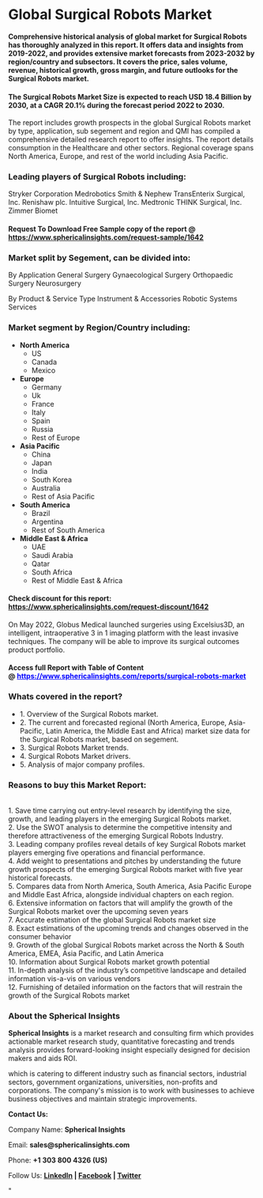 <h1>Global Surgical Robots Market</h1>
<p><strong>Comprehensive historical analysis of global market for Surgical Robots has thoroughly analyzed in this report. It offers data and insights from 2019-2022, and provides extensive market forecasts from 2023-2032 by region/country and subsectors. It covers the price, sales volume, revenue, historical growth, gross margin, and future outlooks for the Surgical Robots market.</strong></p>
<h4><strong>The Surgical Robots Market Size is expected to reach USD 18.4 Billion by 2030, at a CAGR 20.1% during the forecast period 2022 to 2030.</strong></h4>
<p>The report includes growth prospects in the global Surgical Robots market by type, application, sub segement and region and QMI has compiled a comprehensive detailed research report to offer insights. The report details consumption in the Healthcare and other sectors. Regional coverage spans North America, Europe, and rest of the world including Asia Pacific.</p>
<h3><strong>Leading players of Surgical Robots including:</strong></h3>
<p>Stryker Corporation Medrobotics Smith &amp; Nephew TransEnterix Surgical, Inc. Renishaw plc. Intuitive Surgical, Inc. Medtronic THINK Surgical, Inc. Zimmer Biomet</p>
<h4>Request To Download Free Sample copy of the report @ <a href="https://www.sphericalinsights.com/request-sample/1642">https://www.sphericalinsights.com/request-sample/1642</a></h4>
<h3><strong>Market split by Segement, can be divided into:</strong></h3>
<p>By Application General Surgery Gynaecological Surgery Orthopaedic Surgery Neurosurgery</p>
<p>By Product &amp; Service Type Instrument &amp; Accessories Robotic Systems Services</p>
<h3><strong>Market segment by Region/Country including:</strong></h3>
<ul>
<li><strong>North America</strong>
<ul>
<li>US</li>
<li>Canada</li>
<li>Mexico</li>
</ul>
</li>
<li><strong>Europe</strong>
<ul>
<li>Germany</li>
<li>Uk</li>
<li>France</li>
<li>Italy</li>
<li>Spain</li>
<li>Russia</li>
<li>Rest of Europe</li>
</ul>
</li>
<li><strong>Asia Pacific</strong>
<ul>
<li>China</li>
<li>Japan</li>
<li>India</li>
<li>South Korea</li>
<li>Australia</li>
<li>Rest of Asia Pacific</li>
</ul>
</li>
<li><strong>South America</strong>
<ul>
<li>Brazil</li>
<li>Argentina</li>
<li>Rest of South America</li>
</ul>
</li>
<li><strong>Middle East &amp; Africa</strong>
<ul>
<li>UAE</li>
<li>Saudi Arabia</li>
<li>Qatar</li>
<li>South Africa</li>
<li>Rest of Middle East &amp; Africa</li>
</ul>
</li>
</ul>
<h4>Check discount for this report: <a href="https://www.sphericalinsights.com/request-discount/1642">https://www.sphericalinsights.com/request-discount/1642</a></h4>
<p>On May 2022, Globus Medical launched surgeries using Excelsius3D, an intelligent, intraoperative 3 in 1 imaging platform with the least invasive techniques. The company will be able to improve its surgical outcomes product portfolio.</p>
<h4>Access full Report with Table of Content @&nbsp;<span style="color: #0000ff;"><a style="color: #0000ff;" href="https://www.sphericalinsights.com/reports/surgical-robots-market">https://www.sphericalinsights.com/reports/surgical-robots-market</a>&nbsp;</span></h4>
<h3><strong>Whats covered in the report?</strong></h3>
<ul>
<li>1. Overview of the Surgical Robots market.</li>
<li>2. The current and forecasted regional (North America, Europe, Asia-Pacific, Latin America, the Middle East and Africa) market size data for the Surgical Robots market, based on segement.</li>
<li>3. Surgical Robots Market trends.</li>
<li>4. Surgical Robots Market drivers.</li>
<li>5. Analysis of major company profiles.</li>
</ul>
<h3><strong>Reasons to buy this Market Report:</strong></h3>
<p><br /> 1. Save time carrying out entry-level research by identifying the size, growth, and leading players in the emerging Surgical Robots market.<br /> 2. Use the SWOT analysis to determine the competitive intensity and therefore attractiveness of the emerging Surgical Robots Industry.<br /> 3. Leading company profiles reveal details of key Surgical Robots market players emerging five operations and financial performance.<br /> 4. Add weight to presentations and pitches by understanding the future growth prospects of the emerging Surgical Robots market with five year historical forecasts.<br /> 5. Compares data from North America, South America, Asia Pacific Europe and Middle East Africa, alongside individual chapters on each region.<br /> 6. Extensive information on factors that will amplify the growth of the Surgical Robots market over the upcoming seven years<br /> 7. Accurate estimation of the global Surgical Robots market size <br /> 8. Exact estimations of the upcoming trends and changes observed in the consumer behavior <br /> 9. Growth of the global Surgical Robots market across the North &amp; South America, EMEA, Asia Pacific, and Latin America<br /> 10. Information about Surgical Robots market growth potential<br /> 11. In-depth analysis of the industry&rsquo;s competitive landscape and detailed information vis-a-vis on various vendors<br /> 12. Furnishing of detailed information on the factors that will restrain the growth of the Surgical Robots market</p>
<h3><strong>About the Spherical Insights</strong></h3>
<p><strong>Spherical Insights</strong> is a market research and consulting firm which provides actionable market research study, quantitative forecasting and trends analysis provides forward-looking insight especially designed for decision makers and aids ROI.</p>
<p>which is catering to different industry such as financial sectors, industrial sectors, government organizations, universities, non-profits and corporations. The company's mission is to work with businesses to achieve business objectives and maintain strategic improvements.</p>
<p><strong>Contact Us:</strong></p>
<p>Company Name: <strong>Spherical Insights</strong></p>
<p>Email: <strong>sales@sphericalinsights.com</strong></p>
<p>Phone: <strong>+1 303 800 4326 (US)</strong></p>
<p>Follow Us: <strong><a href="https://www.linkedin.com/company/spherical-insight/"><u>LinkedIn</u></a> | <a href="https://www.facebook.com/sphericalinsights22"><u>Facebook</u></a> | <a href="https://twitter.com/SInsights_US"><u>Twitter</u></a></strong></p>
<p>"</p>
